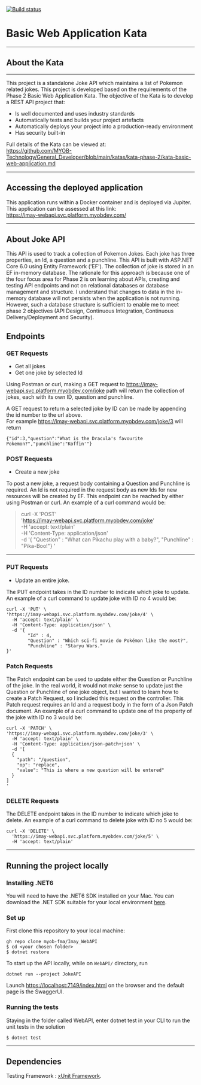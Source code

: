 [![Build status](https://badge.buildkite.com/4cbb00adb8bbd7cd0ad50b0a4af870ccba825dd73a6110bdd7.svg)](https://buildkite.com/myob/imay-webapi)

# Basic Web Application Kata
___
## About the Kata

---
This project is a standalone Joke API which maintains a list of Pokemon related jokes. 
This project is developed based on the requirements of the Phase 2 Basic Web Application Kata.
The objective of the Kata is to develop a REST API project that:

* Is well documented and uses industry standards
* Automatically tests and builds your project artefacts
* Automatically deploys your project into a production-ready environment
* Has security built-in

Full details of the Kata can be viewed at:</br>
https://github.com/MYOB-Technology/General_Developer/blob/main/katas/kata-phase-2/kata-basic-web-application.md

---
## Accessing the deployed application

This application runs within a Docker container and is deployed via Jupiter. This application can be assessed at this link: </br>
https://imay-webapi.svc.platform.myobdev.com/

---
## About Joke API 

This API is used to track a collection of Pokemon Jokes. Each joke has three properties, an Id, a question and a punchline.
This API is built with ASP.NET Core 6.0 using Entity Framework ('EF'). The collection of joke is stored in an EF in-memory database. The rationale for this approach is because one of the four focus area for Phase 2 is on learning about APIs, creating and testing API endpoints and not on relational databases or database management and structure. I understand that changes to data in the in-memory database will not persists when the application is not running. However, such a database structure is sufficient to enable me to meet phase 2 objectives (API Design, Continuous Integration, Continuous Delivery/Deployment and Security).


## Endpoints

### GET Requests

- Get all jokes
- Get one joke by selected Id

Using Postman or curl, making a GET request to https://imay-webapi.svc.platform.myobdev.com/joke path will return the collection of jokes, each with its own ID, question and punchline. 

A GET request to return a selected joke by ID can be made by appending the id number to the url above. </br>
For example https://imay-webapi.svc.platform.myobdev.com/joke/3 will return
```
{"id":3,"question":"What is the Dracula's favourite Pokemon?","punchline":"Koffin'"}
```
### POST Requests

- Create a new joke

To post a new joke, a request body containing a Question and Punchline is required. An Id is not required in the request body as new Ids for new resources will be created by EF.  This endpoint can be reached by either using Postman or curl.
An example of a curl command would be:

>curl -X 'POST' \
'https://imay-webapi.svc.platform.myobdev.com/joke' \
-H 'accept: text/plain' \
-H 'Content-Type: application/json' \
-d '{
"Question" : "What can Pikachu play with a baby?",
"Punchline" : "Pika-Boo!"}
'
---

### PUT Requests
 
- Update an entire joke.

The PUT endpoint takes in the ID number to indicate which joke to update.
An example of a curl command to update joke with ID no 4 would be:

```
curl -X 'PUT' \
'https://imay-webapi.svc.platform.myobdev.com/joke/4' \
  -H 'accept: text/plain' \
  -H 'Content-Type: application/json' \
  -d '{
        "Id" : 4,
        "Question" : "Which sci-fi movie do Pokémon like the most?",
        "Punchline" : "Staryu Wars."
}'
```

### Patch Requests
The Patch endpoint can be used to update either the Question or Punchline of the joke. In the real world, it would not make sense to update just the Question or Punchline of one joke object, but I wanted to learn how to create a Patch Request, so I included this request on the controller. This Patch request requires an Id and a request body in the form of a Json Patch document. 
An example of a curl command to update one of the property of the joke with ID no 3 would be:

```
curl -X 'PATCH' \
'https://imay-webapi.svc.platform.myobdev.com/joke/3' \
  -H 'accept: text/plain' \
  -H 'Content-Type: application/json-patch+json' \
  -d '[
  {
    "path": "/question",
    "op": "replace",
    "value": "This is where a new question will be entered"
  }
]
'
```

### DELETE Requests

The DELETE endpoint takes in the ID number to indicate which joke to delete.
An example of a curl command to delete joke with ID no 5 would be:
```
curl -X 'DELETE' \
  'https://imay-webapi.svc.platform.myobdev.com/joke/5' \
  -H 'accept: text/plain'
```

---

## Running the project locally

### Installing .NET6
You will need to have the .NET6 SDK installed on your Mac.
You can download the .NET SDK suitable for your local environment [here](https://learn.microsoft.com/en-us/dotnet/core/install/).

### Set up

First clone this repository to your local machine:
```
gh repo clone myob-fma/Imay_WebAPI
$ cd <your chosen folder>
$ dotnet restore
```

To start up the API locally,  while on  `WebAPI/` directory, run
```
dotnet run --project JokeAPI
```
Launch [https://localhost:7149/index.html](https://localhost:7149/index.html) on the browser and the default page is the SwaggerUI.


### Running the tests
Staying in the folder called WebAPI, enter dotnet test in your CLI to run the unit tests in the solution

```
$ dotnet test
```
___

## Dependencies

Testing Framework : [xUnit Framework](https://xunit.net/).
